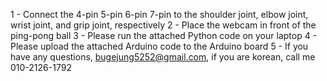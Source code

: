 1 - Connect the 4-pin 5-pin 6-pin 7-pin to the shoulder joint, elbow joint, wrist joint, and grip joint, respectively
2 - Place the webcam in front of the ping-pong ball
3 - Please run the attached Python code on your laptop
4 - Please upload the attached Arduino code to the Arduino board
5 - If you have any questions, bugejung5252@gmail.com, if you are korean, call me 010-2126-1792
